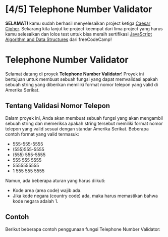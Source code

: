 # [4/5] Telephone Number Validator

**SELAMAT!** kamu sudah berhasil menyelesaikan project ketiga [Caesar Cipher](https://github.com/dipintoo/freeCodeCamp_Caesars-Cipher). Sekarang kita lanjut ke project keempat dari lima project yang harus kamu selesaikan dan lolos test untuk bisa meraih sertifikasi [JavaScript Algorithm and Data Structures](https://www.freecodecamp.org/learn/javascript-algorithms-and-data-structures/) dari freeCodeCamp!

# Telephone Number Validator

Selamat datang di proyek **Telephone Number Validator**! Proyek ini bertujuan untuk membuat sebuah fungsi yang dapat memvalidasi apakah sebuah string yang diberikan memiliki format nomor telepon yang valid di Amerika Serikat.

## Tentang Validasi Nomor Telepon

Dalam proyek ini, Anda akan membuat sebuah fungsi yang akan mengambil sebuah string dan memeriksa apakah string tersebut memiliki format nomor telepon yang valid sesuai dengan standar Amerika Serikat. Beberapa contoh format yang valid termasuk:

- 555-555-5555
- (555)555-5555
- (555) 555-5555
- 555 555 5555
- 5555555555
- 1 555 555 5555

Namun, ada beberapa aturan yang harus diikuti:

- Kode area (area code) wajib ada.
- Jika kode negara (country code) ada, maka harus memastikan bahwa kode negara adalah 1.

## Contoh

Berikut beberapa contoh penggunaan fungsi Telephone Number Validator:
